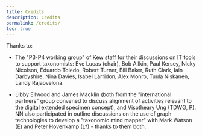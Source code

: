 ```yaml
---
title: Credits
description: Credits
permalink: /credits/
toc: true
---
```


Thanks to:

- The "P3-P4 working group" of Kew staff for their discussions on IT tools to support taxonomists: Eve Lucas (chair), Bob Allkin, Paul Kersey, Nicky Nicolson, Eduardo Toledo, Robert Turner, Bill Baker, Ruth Clark, Iain Darbyshire, Nina Davies, Isabel Larridon, Alex Monro, Tuula Niskanen, Landy Rajaovelona.

- Libby Ellwood and James Macklin (both from the "international partners" group convened to discuss alignment of activities relevant to the digital extended specimen concept), and Visotheary Ung (TDWG, P). NN also participated in outline discussions on the use of graph technologies to develop a "taxonomic mind mapper" with Mark Watson (E) and Peter Hovenkamp (L†) - thanks to them both.
